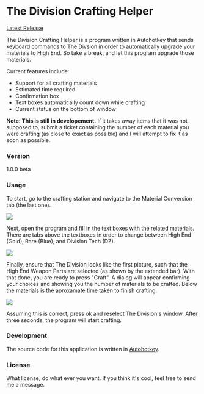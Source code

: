 # The Division Crafting Helper

 [Latest Release](https://github.com/kylewill0725/DivisionCraftingHelper/releases/latest)

The Division Crafting Helper is a program written in Autohotkey that sends keyboard commands to The Divsion in order to automatically upgrade your materials to High End. So take a break, and let this program upgrade those materials.

Current features include:
  - Support for all crafting materials
  - Estimated time required
  - Confirmation box
  - Text boxes automatically count down while crafting
  - Current status on the bottom of window

**Note: This is still in developement.** If it takes away items that it was not supposed to, submit a ticket containing the number of each material you were crafting (as close to exact as possible) and I will attempt to fix it as soon as possible.

### **Version**
1.0.0 beta

### **Usage**

To start, go to the crafting station and navigate to the Material Conversion tab (the last one).

![](http://i.markdownnotes.com/2016-04-01_2.jpg)

Next, open the program and fill in the text boxes with the related materials. There are tabs above the textboxes in order to change between High End (Gold), Rare (Blue), and Division Tech (DZ).

![](http://i.markdownnotes.com/2016-04-01_3.png)

Finally, ensure that The Division looks like the first picture, such that the High End Weapon Parts are selected (as shown by the extended bar). With that done, you are ready to press "Craft". A dialog will appear confirming your choices and showing you the number of materials to be crafted. Below the materials is the aproxamate time taken to finish crafting.

![](http://i.markdownnotes.com/2016-04-01_4.png)

Assuming this is correct, press ok and reselect The Division's window. After three seconds, the program will start crafting.

### **Development**

The source code for this application is written in [Autohotkey](https://www.autohotkey.com).

### **License**

What license, do what ever you want. If you think it's cool, feel free to send me a message.
